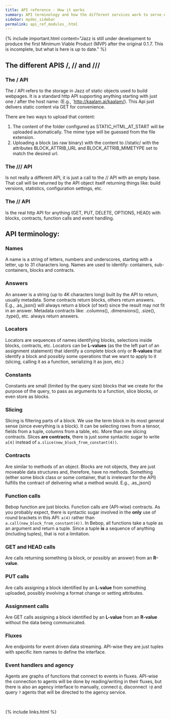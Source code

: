```yaml
---
title: API reference - How it works
summary: API terminology and how the different services work to serve API calls and how it works in Bebop and C++.
sidebar: mydoc_sidebar
permalink: api_ref_modules_.html
---
```


{% include important.html content="Jazz is still under development to produce the first Minimum Viable Product (MVP) after the original 0.1.7.
This is incomplete, but what is here is up to date." %}

## The different APIS /, // and ///

### The / API

The / API refers to the storage in Jazz of static objects used to build webpages. It is a standard http API supporting anything starting
with just one / after the host name: (E.g., `http://kaalam.ai/kaalam/). This Api just delivers static content via GET for convenience.

There are two ways to upload that content:

1. The content of the folder configured as STATIC_HTML_AT_START will be uploaded automatically. The mime type will be guessed from the
file extension.
2. Uploading a block (as raw binary) with the content to //static/ with the attributes BLOCK_ATTRIB_URL and BLOCK_ATTRIB_MIMETYPE set
to match the desired url.

### The /// API

Is not really a different API, it is just a call to the // API with an empty base. That call will be returned by the API object itself
returning things like: build versions, statistics, configuration settings, etc.

### The // API

Is the real http API for anything (GET, PUT, DELETE, OPTIONS, HEAD) with blocks, contracts, function calls and event handling.

## API terminology:

### Names

A name is a string of letters, numbers and underscores, starting with a letter, up to 31 characters long. Names are used to identify:
containers, sub-containers, blocks and contracts.

### Answers

An answer is a string (up to 4K characters long) built by the API to return, usually metadata. Some contracts return blocks, others
return answers. E.g., .as_json() will always return a block (of text) since the result may not fit in an answer. Metadata contracts like:
.columns(), .dimensions(), .size(), .type(), etc. always return answers.

### Locators

Locators are sequences of names identifying blocks, selections inside blocks, contracts, etc. Locators can be **L-values** (as the the left
part of an assignment statement) that identify a complete block only or **R-values** that identify a block and possibly some operations
that we want to apply to it (slicing, calling it as a function, serializing it as json, etc.)

### Constants

Constants are small (limited by the query size) blocks that we create for the purpose of the query, to pass as arguments to a function,
slice blocks, or even store as blocks.

### Slicing

Slicing is filtering parts of a block. We use the term block in its most general sense (since everything is a block). It can be selecting
rows from a tensor, fields from a tuple, columns from a table, etc. More than one slicing contracts. Slices **are contracts**, there is
just some syntactic sugar to write `a[4]` instead of `a.slice(new_block_from_constant(4))`.

### Contracts

Are similar to methods of an object. Blocks are not objects, they are just moveable data structures and, therefore, have no methods.
Something (either some block class or some container, that is irrelevant for the API) fulfills the contract of delivering what a method
would. E.g., .as_json()

### Function calls

Bebop function are just blocks. Function calls are (API-wise) contracts. As you probably expect, there is syntactic sugar involved
in the **only** use of round brackets in this API: `a(4)` rather than `a.call(new_block_from_constant(4))`. In Bebop, all functions
take a tuple as an argument and return a tuple. Since a tuple **is** a sequence of anything (including tuples), that is not a limitation.

### GET and HEAD calls

Are calls returning something (a block, or possibly an answer) from an **R-value**.

### PUT calls

Are calls assigning a block identified by an **L-value** from something uploaded, possibly involving a format change or setting attributes.

### Assignment calls

Are GET calls assigning a block identified by an **L-value** from an **R-value** without the data being communicated.

### Fluxes

Are endpoints for event driven data streaming. API-wise they are just tuples with specific item names to define the interface.

### Event handlers and agency

Agents are graphs of functions that connect to events in fluxes. API-wise the connection to agents will be done by reading/writing
in their fluxes, but there is also an agency interface to manually, connect `@`, disconnect `!@` and query `?` agents that will be
directed to the agency service.

<br/>

{% include links.html %}
